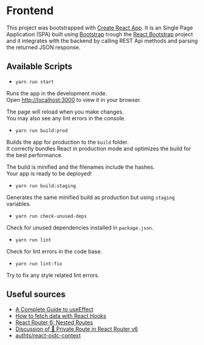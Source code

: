 # Frontend

This project was bootstrapped with [Create React App](https://github.com/facebook/create-react-app). It is an Single Page Application (SPA) built using [Bootstrap](https://getbootstrap.com/) trough the [React Bootstrap](https://react-bootstrap.netlify.app/) project and it integrates with the backend by calling REST Api methods and parsing the returned JSON response.

## Available Scripts

* `yarn run start`

Runs the app in the development mode.\
Open [http://localhost:3000](http://localhost:3000) to view it in your browser.

The page will reload when you make changes.\
You may also see any lint errors in the console.

* `yarn run build:prod`

Builds the app for production to the `build` folder.\
It correctly bundles React in production mode and optimizes the build for the best performance.

The build is minified and the filenames include the hashes.\
Your app is ready to be deployed!

* `yarn run build:staging`

Generates the same minified build as production but using `staging` variables.

* `yarn run check-unused-deps`

Check for unused dependencies installed in `package.json`.

* `yarn run lint`

Check for lint errors in the code base.

* `yarn run lint:fix`

Try to fix any style related lint errors.

## Useful sources

* [A Complete Guide to useEffect](https://overreacted.io/a-complete-guide-to-useeffect/#dont-lie-to-react-about-dependencies)
* [How to fetch data with React Hooks](https://www.robinwieruch.de/react-hooks-fetch-data/)
* [React Router 6: Nested Routes](https://www.robinwieruch.de/react-router-nested-routes/)
* [Discussion of 🔐 Private Route in React Router v6](https://dev.to/iamandrewluca/private-route-in-react-router-v6-lg5/comments)
* [authts/react-oidc-context](https://github.com/authts/react-oidc-context/tree/main)
